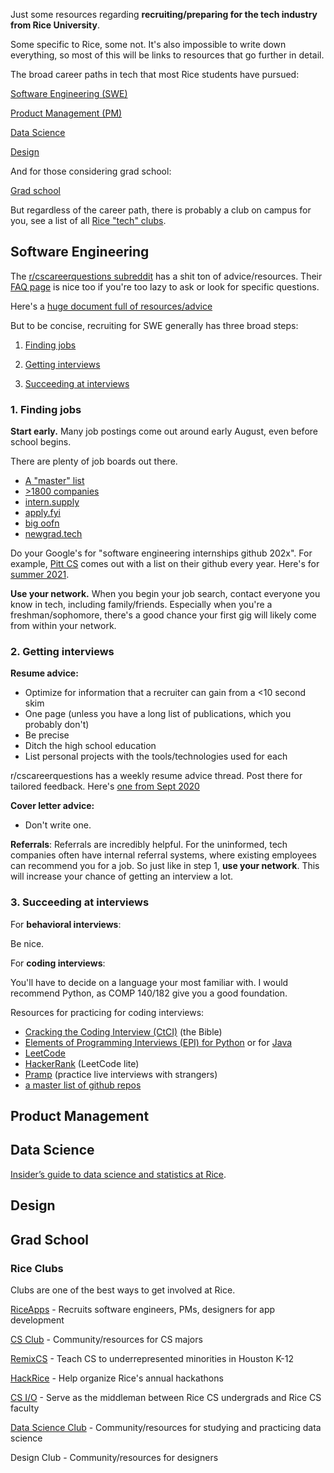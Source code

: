 Just some resources regarding **recruiting/preparing for the tech industry from Rice University**.

Some specific to Rice, some not.
It's also impossible to write down everything, so most of this will be links to resources that go further in detail.

The broad career paths in tech that most Rice students have pursued:

[Software Engineering (SWE)](#software-engineering)

[Product Management (PM)](#product-management)

[Data Science](#data-science)

[Design](#data-science)

And for those considering grad school:

[Grad school](#grad-school)

But regardless of the career path, there is probably a club on campus for you, see a list of all [Rice "tech" clubs](#rice-clubs).

## Software Engineering

The [r/cscareerquestions subreddit](https://www.reddit.com/r/cscareerquestions/) has a shit ton of advice/resources. Their [FAQ page](https://www.reddit.com/r/cscareerquestions/wiki/index) is nice too if you're too lazy to ask or look for specific questions.

Here's a [huge document full of resources/advice](https://docs.google.com/document/d/1iGhuCA267Zp7vBcwSR8mzUUHvfOI7JRnK-RRoDZiJIU/edit?usp=sharing)

But to be concise, recruiting for SWE generally has three broad steps:

1. [Finding jobs](#1-finding-jobs)

2. [Getting interviews](#2-getting-interviews)

3. [Succeeding at interviews](#3-succeeding-at-interviews)

### 1. Finding jobs

**Start early.** Many job postings come out around early August, even before school begins.


There are plenty of job boards out there.
- [A "master" list](https://docs.google.com/document/d/1iGhuCA267Zp7vBcwSR8mzUUHvfOI7JRnK-RRoDZiJIU/edit?usp=sharing)
- [>1800 companies](https://docs.google.com/spreadsheets/d/1TrPJt4g2q7NIP0FDMqx-iewHXVQZHWEzXPvt2DJqp2g/edit#gid=0)
- [intern.supply](https://intern.supply/)
- [apply.fyi](https://apply.fyi/)
- [big oofn](https://www.bigoofn.com/search)
- [newgrad.tech](https://www.newgrad.tech/) 


Do your Google's for "software engineering internships github 202x".
For example, [Pitt CS](https://github.com/Pitt-CSC) comes out with a list on their github every year. Here's for [summer 2021](https://github.com/Pitt-CSC/Summer2021-Internships).

**Use your network.** When you begin your job search, contact everyone you know in tech, including family/friends. Especially when you're a freshman/sophomore, there's a good chance your first gig will likely come from within your network.

### 2. Getting interviews

**Resume advice:**
- Optimize for information that a recruiter can gain from a <10 second skim
- One page (unless you have a long list of publications, which you probably don't)
- Be precise
- Ditch the high school education
- List personal projects with the tools/technologies used for each

r/cscareerquestions has a weekly resume advice thread. Post there for tailored feedback. Here's [one from Sept 2020](https://www.reddit.com/r/cscareerquestions/comments/it3qod/resume_advice_thread_september_15_2020/)

**Cover letter advice:**
- Don't write one.

**Referrals**: Referrals are incredibly helpful. For the uninformed, tech companies often have internal referral systems, where existing employees can recommend you for a job.  So just like in step 1, **use your network**. This will increase your chance of getting an interview a lot.


### 3. Succeeding at interviews

For **behavioral interviews**:

Be nice.

For **coding interviews**:

You'll have to decide on a language your most familiar with. I would recommend Python, as COMP 140/182 give you a good foundation.

Resources for practicing for coding interviews:
- [Cracking the Coding Interview (CtCI)](https://github.com/alxerg/Books-1/blob/master/Cracking%20the%20Coding%20Interview%2C%206th%20Edition%20189%20Programming%20Questions%20and%20Solutions.pdf) (the Bible)
- [Elements of Programming Interviews (EPI) for Python](https://www.amazon.com/Elements-Programming-Interviews-Python-Insiders/dp/1537713949) or for [Java](https://www.amazon.com/Elements-Programming-Interviews-Java-Insiders/dp/1517671272)
- [LeetCode](https://leetcode.com/)
- [HackerRank](https://www.hackerrank.com/) (LeetCode lite)
- [Pramp](https://www.pramp.com/dashboard) (practice live interviews with strangers)
- [a master list of github repos](https://docs.google.com/document/d/1oPs9cE5JPPF6o8ftUbk7WqGN7iqzeTEUwvRjldX0dco/edit)

## Product Management

## Data Science

[Insider’s guide to data science and statistics at Rice](https://docs.google.com/document/d/1oh7xZY-yiFBhNTqLp_1DpTIJmonBZpRnqrH_aGTCkZs/edit?usp=sharing).

## Design

## Grad School

### Rice Clubs

Clubs are one of the best ways to get involved at Rice.

[RiceApps](http://riceapps.org/) - Recruits software engineers, PMs, designers for app development

[CS Club](http://csclub.rice.edu/) - Community/resources for CS majors

[RemixCS](http://remixcs.rice.edu/) - Teach CS to underrepresented minorities in Houston K-12 

[HackRice](https://hack.rice.edu/) - Help organize Rice's annual hackathons

[CS I/O](http://csclub.rice.edu/csio) - Serve as the middleman between Rice CS undergrads and Rice CS faculty

[Data Science Club](https://datasci.rice.edu/) - Community/resources for studying and practicing data science

Design Club - Community/resources for designers


